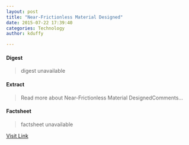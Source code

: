 ```yaml
---
layout: post
title: "Near-Frictionless Material Designed"
date: 2015-07-22 17:39:40
categories: Technology
author: kduffy

---
```



#### Digest
>digest unavailable

#### Extract
>Read more about Near-Frictionless Material DesignedComments...

#### Factsheet
>factsheet unavailable

[Visit Link](http://www.pddnet.com/news/2015/07/near-frictionless-material-designed)


